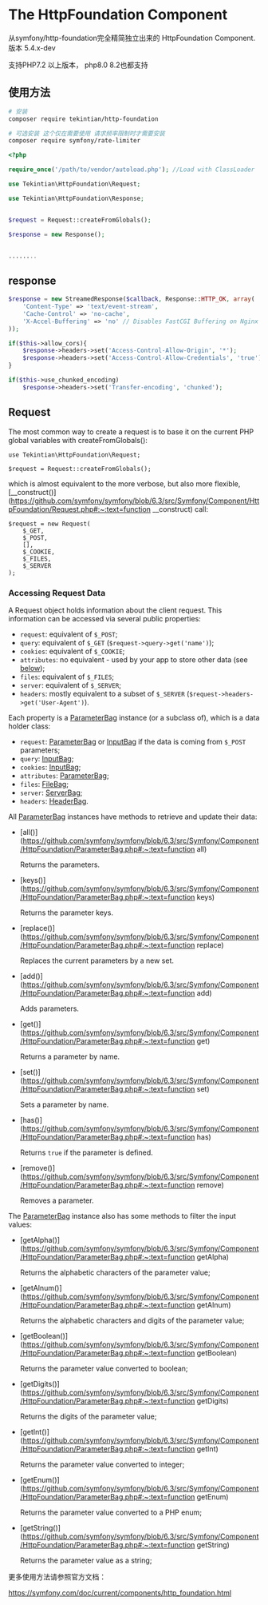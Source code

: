 # The HttpFoundation Component

从symfony/http-foundation完全精简独立出来的 HttpFoundation Component.  版本 5.4.x-dev

支持PHP7.2 以上版本， php8.0  8.2也都支持



## 使用方法

~~~sh
# 安装
composer require tekintian/http-foundation

# 可选安装 这个仅在需要使用 请求频率限制时才需要安装
composer require symfony/rate-limiter

~~~



~~~php
<?php

require_once('/path/to/vendor/autoload.php'); //Load with ClassLoader

use Tekintian\HttpFoundation\Request;

use Tekintian\HttpFoundation\Response;


$request = Request::createFromGlobals();

$response = new Response();


........

~~~



## response
~~~php
$response = new StreamedResponse($callback, Response::HTTP_OK, array(
    'Content-Type' => 'text/event-stream',
    'Cache-Control' => 'no-cache',
    'X-Accel-Buffering' => 'no' // Disables FastCGI Buffering on Nginx
));

if($this->allow_cors){
    $response->headers->set('Access-Control-Allow-Origin', '*');
    $response->headers->set('Access-Control-Allow-Credentials', 'true');
}

if($this->use_chunked_encoding)
    $response->headers->set('Transfer-encoding', 'chunked');
~~~



## Request

The most common way to create a request is to base it on the current PHP global variables with createFromGlobals():

```
use Tekintian\HttpFoundation\Request;

$request = Request::createFromGlobals();
```

which is almost equivalent to the more verbose, but also more flexible, [__construct()](https://github.com/symfony/symfony/blob/6.3/src/Symfony/Component/HttpFoundation/Request.php#:~:text=function __construct) call:


```
$request = new Request(
    $_GET,
    $_POST,
    [],
    $_COOKIE,
    $_FILES,
    $_SERVER
);
```

### Accessing Request Data

A Request object holds information about the client request. This information can be accessed via several public properties:

- `request`: equivalent of `$_POST`;
- `query`: equivalent of `$_GET` (`$request->query->get('name')`);
- `cookies`: equivalent of `$_COOKIE`;
- `attributes`: no equivalent - used by your app to store other data (see [below](https://symfony.com/doc/current/components/http_foundation.html#component-foundation-attributes));
- `files`: equivalent of `$_FILES`;
- `server`: equivalent of `$_SERVER`;
- `headers`: mostly equivalent to a subset of `$_SERVER` (`$request->headers->get('User-Agent')`).

Each property is a [ParameterBag](https://github.com/symfony/symfony/blob/6.3/src/Symfony/Component/HttpFoundation/ParameterBag.php) instance (or a subclass of), which is a data holder class:

- `request`: [ParameterBag](https://github.com/symfony/symfony/blob/6.3/src/Symfony/Component/HttpFoundation/ParameterBag.php) or [InputBag](https://github.com/symfony/symfony/blob/6.3/src/Symfony/Component/HttpFoundation/InputBag.php) if the data is coming from `$_POST` parameters;
- `query`: [InputBag](https://github.com/symfony/symfony/blob/6.3/src/Symfony/Component/HttpFoundation/InputBag.php);
- `cookies`: [InputBag](https://github.com/symfony/symfony/blob/6.3/src/Symfony/Component/HttpFoundation/InputBag.php);
- `attributes`: [ParameterBag](https://github.com/symfony/symfony/blob/6.3/src/Symfony/Component/HttpFoundation/ParameterBag.php);
- `files`: [FileBag](https://github.com/symfony/symfony/blob/6.3/src/Symfony/Component/HttpFoundation/FileBag.php);
- `server`: [ServerBag](https://github.com/symfony/symfony/blob/6.3/src/Symfony/Component/HttpFoundation/ServerBag.php);
- `headers`: [HeaderBag](https://github.com/symfony/symfony/blob/6.3/src/Symfony/Component/HttpFoundation/HeaderBag.php).

All [ParameterBag](https://github.com/symfony/symfony/blob/6.3/src/Symfony/Component/HttpFoundation/ParameterBag.php) instances have methods to retrieve and update their data:

- [all()](https://github.com/symfony/symfony/blob/6.3/src/Symfony/Component/HttpFoundation/ParameterBag.php#:~:text=function all)

  Returns the parameters.

- [keys()](https://github.com/symfony/symfony/blob/6.3/src/Symfony/Component/HttpFoundation/ParameterBag.php#:~:text=function keys)

  Returns the parameter keys.

- [replace()](https://github.com/symfony/symfony/blob/6.3/src/Symfony/Component/HttpFoundation/ParameterBag.php#:~:text=function replace)

  Replaces the current parameters by a new set.

- [add()](https://github.com/symfony/symfony/blob/6.3/src/Symfony/Component/HttpFoundation/ParameterBag.php#:~:text=function add)

  Adds parameters.

- [get()](https://github.com/symfony/symfony/blob/6.3/src/Symfony/Component/HttpFoundation/ParameterBag.php#:~:text=function get)

  Returns a parameter by name.

- [set()](https://github.com/symfony/symfony/blob/6.3/src/Symfony/Component/HttpFoundation/ParameterBag.php#:~:text=function set)

  Sets a parameter by name.

- [has()](https://github.com/symfony/symfony/blob/6.3/src/Symfony/Component/HttpFoundation/ParameterBag.php#:~:text=function has)

  Returns `true` if the parameter is defined.

- [remove()](https://github.com/symfony/symfony/blob/6.3/src/Symfony/Component/HttpFoundation/ParameterBag.php#:~:text=function remove)

  Removes a parameter.

The [ParameterBag](https://github.com/symfony/symfony/blob/6.3/src/Symfony/Component/HttpFoundation/ParameterBag.php) instance also has some methods to filter the input values:

- [getAlpha()](https://github.com/symfony/symfony/blob/6.3/src/Symfony/Component/HttpFoundation/ParameterBag.php#:~:text=function getAlpha)

  Returns the alphabetic characters of the parameter value;

- [getAlnum()](https://github.com/symfony/symfony/blob/6.3/src/Symfony/Component/HttpFoundation/ParameterBag.php#:~:text=function getAlnum)

  Returns the alphabetic characters and digits of the parameter value;

- [getBoolean()](https://github.com/symfony/symfony/blob/6.3/src/Symfony/Component/HttpFoundation/ParameterBag.php#:~:text=function getBoolean)

  Returns the parameter value converted to boolean;

- [getDigits()](https://github.com/symfony/symfony/blob/6.3/src/Symfony/Component/HttpFoundation/ParameterBag.php#:~:text=function getDigits)

  Returns the digits of the parameter value;

- [getInt()](https://github.com/symfony/symfony/blob/6.3/src/Symfony/Component/HttpFoundation/ParameterBag.php#:~:text=function getInt)

  Returns the parameter value converted to integer;

- [getEnum()](https://github.com/symfony/symfony/blob/6.3/src/Symfony/Component/HttpFoundation/ParameterBag.php#:~:text=function getEnum)

  Returns the parameter value converted to a PHP enum;

- [getString()](https://github.com/symfony/symfony/blob/6.3/src/Symfony/Component/HttpFoundation/ParameterBag.php#:~:text=function getString)

  Returns the parameter value as a string;




更多使用方法请参照官方文档：

https://symfony.com/doc/current/components/http_foundation.html




